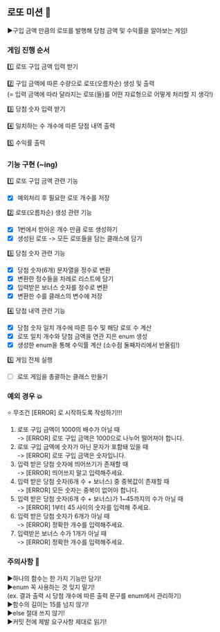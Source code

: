 ## 로또 미션 💨
▶️구입 금액 만큼의 로또를 발행해 당첨 금액 및 수익률을 알아보는 게임!

### 게임 진행 순서 

1️⃣ 로또 구입 금액 입력 받기
<br> 

2️⃣ 구입 금액에 따른 수량으로 로또(오름차순) 생성 및 출력
<br> (= 입력 금액에 따라 달라지는 로또(들)를 어떤 자료형으로 어떻게 처리할 지 생각!)

3️⃣ 당첨 숫자 입력 받기
<br>

4️⃣ 일치하는 수 개수에 따른 당첨 내역 출력
<br>

5️⃣ 수익률 출력

### 기능 구현 (~ing)

1️⃣ 로또 구입 금액 관련 기능

- [x] 예외처리 후 필요한 로또 개수를 저장

2️⃣ 로또(오름차순) 생성 관련 기능

- [x] 1번에서 받아온 개수 만큼 로또 생성하기
- [x] 생성된 로또 -> 모든 로또들을 담는 클래스에 담기

3️⃣ 당첨 숫자 관련 기능

- [x] 당첨 숫자(6개) 문자열을 정수로 변환
- [x] 변환한 정수들을 차례로 리스트에 담기
- [x] 입력받은 보너스 숫자를 정수로 변환
- [x] 변환한 수를 클래스의 변수에 저장

4️⃣ 당첨 내역 관련 기능

- [x] 당첨 숫자 일치 개수에 따른 등수 및 해당 로또 수 계산
- [x] 로또 일치 개수와 당첨 금액을 연관 지은 enum 생성
- [x] 생성한 enum을 통해 수익률 계산 (소수점 둘째자리에서 반올림!)

5️⃣ 게임 전체 실행

- [ ] 로또 게임을 총괄하는 클래스 만들기

### 예외 경우 💥
⭐️ 무조건 [ERROR] 로 시작하도록 작성하기!!!
<br>

1. 로또 구입 금액이 1000의 배수가 아닐 때
   <br> -> [ERROR] 로또 구입 금액은 1000으로 나누어 떨어져야 합니다.
2. 로또 구입 금액에 숫자가 아닌 문자가 포함돼 있을 때
   <br> -> [ERROR] 로또 구입 금액은 숫자입니다.
3. 입력 받은 당첨 숫자에 띄어쓰기가 존재할 때
   <br> -> [ERROR] 띄어쓰지 말고 입력해주세요.
4. 입력 받은 당첨 숫자(6개 수 + 보너스) 중 중복값이 존재할 때
   <br> -> [ERROR] 모든 숫자는 중복이 없어야 합니다.
5. 입력 받은 당첨 숫자(6개 수 + 보너스)가 1~45까지의 수가 아닐 때
   <br> -> [ERROR] 1부터 45 사이의 숫자를 입력해 주세요.
6. 입력 받은 당첨 숫자가 6개가 아닐 때
   <br> -> [ERROR] 정확한 개수를 입력해주세요.
7. 입력받은 보너스 수가 1개가 아닐 때
   <br> -> [ERROR] 정확한 개수를 입력해주세요.

### 주의사항 📎
▶️하나의 함수는 한 가지 기능만 담기!
<br>
▶️enum 꼭 사용하는 것 잊지 말기!
<br>
(ex. 결과 출력 시 당첨 개수에 따른 출력 문구를 enum에서 관리하기)
<br>
▶️함수의 길이는 15를 넘지 않기!
<br>
▶️else 절대 쓰지 않기!
<br>
▶️커밋 전에 제발 요구사항 제대로 읽기!

